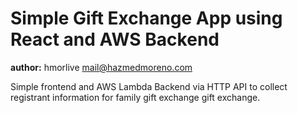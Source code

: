 # Simple Gift Exchange App using React and AWS Backend

**author:** hmorlive mail@hazmedmoreno.com

Simple frontend and AWS Lambda Backend via HTTP API to collect registrant information for family gift exchange gift exchange.